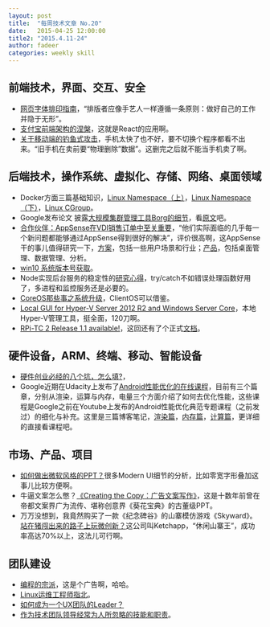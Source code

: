 ```yaml
---
layout: post
title:  "每周技术文章 No.20"
date:   2015-04-25 12:00:00
title2: "2015.4.11-24"
author: fadeer
categories: weekly skill
---
```

前端技术，界面、交互、安全
----

* [网页字体排印指南](http://aaaaaashu.me/shu/)，“排版者应像手艺人一样遵循一条原则：做好自己的工作并隐于无形”。
* [支付宝前端架构的涅槃](http://airjd.com/view/i8gmaghl000pt9e)，这就是React的应用啊。
* [关于移动端的钓鱼式攻击](http://coolshell.cn/articles/17066.html)，手机太快了也不好，要不切换个程序都看不出来。“旧手机在卖前要“物理删除”数据”。这删完之后就不能当手机卖了啊。

后端技术，操作系统、虚拟化、存储、网络、桌面领域
----

* Docker方面三篇基础知识，[Linux Namespace（上）](http://coolshell.cn/articles/17010.html)，[Linux Namespace（下）](http://coolshell.cn/articles/17029.html)，[Linux CGroup](http://coolshell.cn/articles/17049.html)。
* Google发布论文 披露[大规模集群管理工具Borg的细节](http://www.infoq.com/cn/news/2015/04/google-borg)，看[原文](https://research.google.com/pubs/archive/43438.pdf)吧。
* [合作伙伴：AppSense在VDI销售订单中至关重要](http://server.zdnet.com.cn/server/2015/0420/3050647.shtml)，“他们实际面临的几乎每一个新问题都能够通过AppSense得到很好的解决”，评价很高啊，这AppSense干的事儿值得研究一下，[方案](http://www.appsense.com/solutions)，包括一些用户场景和行业；[产品](http://www.appsense.com/products)，包括桌面管理、数据管理、分析。
* [win10 系统版本号获取](http://chenjava.blog.51cto.com/374566/1628084)。
* Node实现后台服务的稳定性的[研究心得](http://www.cnblogs.com/rubylouvre/p/4442619.html)，try/catch不如错误处理函数好用了，多进程和监控服务还是必要的。
* [CoreOS那些事之系统升级](http://www.infoq.com/cn/articles/coreos-system-upgrade)，ClientOS可以借鉴。
* [Local GUI for Hyper-V Server 2012 R2 and Windows Server Core](http://blog.vttechnology.com/2015/04/local-gui-for-hyper-v-server-2012-r2.html)，本地Hyper-V管理工具，挺全面，120刀啊。
* [RPi-TC 2 Release 1.1 available!](http://rpitc.blogspot.hk/2015/04/rpi-tc-2-release-11-available.html)，这回还有了个正式[文档](http://rpitc.blogspot.hk/p/main-documentation.html)。

硬件设备，ARM、终端、移动、智能设备
----

* [硬件创业必经的八个坑，怎么填?](http://www.woshipm.com/pd/148764.html)，
* Google近期在Udacity上发布了[Android性能优化的在线课程](https://www.udacity.com/course/ud825)，目前有三个篇章，分别从渲染，运算与内存，电量三个方面介绍了如何去优化性能，这些课程是Google之前在Youtube上发布的Android性能优化典范专题课程（之前发过）的细化与补充。这里是三篇博客笔记，[渲染篇](http://hukai.me/android-performance-render/)，[内存篇](http://hukai.me/android-performance-memory/)，[计算篇](http://hukai.me/android-performance-compute/)，更详细的直接看课程吧。

市场、产品、项目
----

* [如何做出微软风格的PPT？](http://www.uisdc.com/design-metro-style-ppt)很多Modern UI细节的分析，比如零宽字形叠加这事儿比较方便啊。
* 牛逼文案怎么憋？[《Creating the Copy：广告文案写作》](http://www.woshipm.com/pmd/149281.html)，这是十数年前曾在帝都文案界广为流传、堪称创意界《葵花宝典》的古董级PPT。
* 万万没想到，我竟然购买了一款《纪念碑谷》的山寨模仿游戏《Skyward》。[站在猪闯出来的路子上玩微创新？](http://www.pingwest.com/ketchapp-skyward/)这公司叫Ketchapp，“休闲山寨王”，成功率高达70%以上，这法儿可行啊。

团队建设
----

* [编程的宗派](http://www.yinwang.org/blog-cn/2015/04/03/paradigms/)，这是个广告啊，哈哈。
* [Linux运维工程师指北](http://dbarobin.com/2015/04/14/operation-and-maintenance-engineer-tips/)。
* [如何成为一个UX团队的Leader？](http://www.smashingmagazine.com/2015/04/23/how-to-become-a-ux-leader/)
* [作为技术团队领导经常为人所忽略的技能和职责](http://www.infoq.com/cn/articles/technical-leadership-overseen)。


